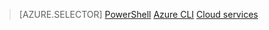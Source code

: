 > [AZURE.SELECTOR]
[PowerShell](/documentation/articles/load-balancer-get-started-ilb-classic-ps)
[Azure CLI](/documentation/articles/load-balancer-get-started-ilb-classic-cli)
[Cloud services](/documentation/articles/load-balancer-get-started-ilb-classic-cloud)